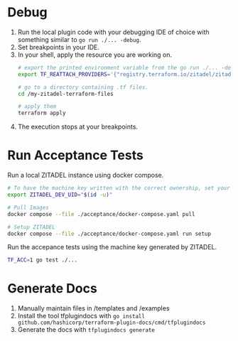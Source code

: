 # Debug

1. Run the local plugin code with your debugging IDE of choice with something similar to `go run ./... -debug`.
2. Set breakpoints in your IDE.
3. In your shell, apply the resource you are working on.
   ```bash
   # export the printed environment variable from the go run ./... -debug command above. E.g.
   export TF_REATTACH_PROVIDERS='{"registry.terraform.io/zitadel/zitadel":{"Protocol":"grpc","ProtocolVersion":6,"Pid":8123,"Test":true,"Addr":{"Network":"unix","String":"/tmp/plugin275634719"}}}'

   # go to a directory containing .tf files.
   cd /my-zitadel-terraform-files

   # apply them
   terraform apply
   ```
4. The execution stops at your breakpoints.

# Run Acceptance Tests

Run a local ZITADEL instance using docker compose.

```bash
# To have the machine key written with the correct ownership, set your current users ID.
export ZITADEL_DEV_UID="$(id -u)"

# Pull Images
docker compose --file ./acceptance/docker-compose.yaml pull

# Setup ZITADEL
docker compose --file ./acceptance/docker-compose.yaml run setup
```

Run the accepance tests using the machine key generated by ZITADEL.

```bash
TF_ACC=1 go test ./...
```

# Generate Docs

1. Manually maintain files in /templates and /examples
1. Install the tool tfplugindocs with `go install github.com/hashicorp/terraform-plugin-docs/cmd/tfplugindocs`
1. Generate the docs with `tfplugindocs generate`

